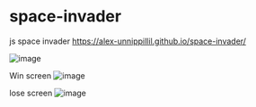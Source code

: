 # space-invader
js space invader 
https://alex-unnippillil.github.io/space-invader/


![image](https://github.com/Alex-Unnippillil/space-invader/assets/24538548/5f841f3c-0edb-404c-916d-d8029c485112)






































Win screen
![image](https://github.com/Alex-Unnippillil/space-invader/assets/24538548/16c75e65-21a4-4984-8623-03e7d930fb25)





lose screen
![image](https://github.com/Alex-Unnippillil/space-invader/assets/24538548/f0230564-1348-4ffc-af29-52a7f9bcbed2)
